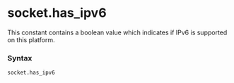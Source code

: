 # socket.has_ipv6

This constant contains a boolean value which indicates if IPv6 is supported on this platform.

### Syntax

```python
socket.has_ipv6
```
